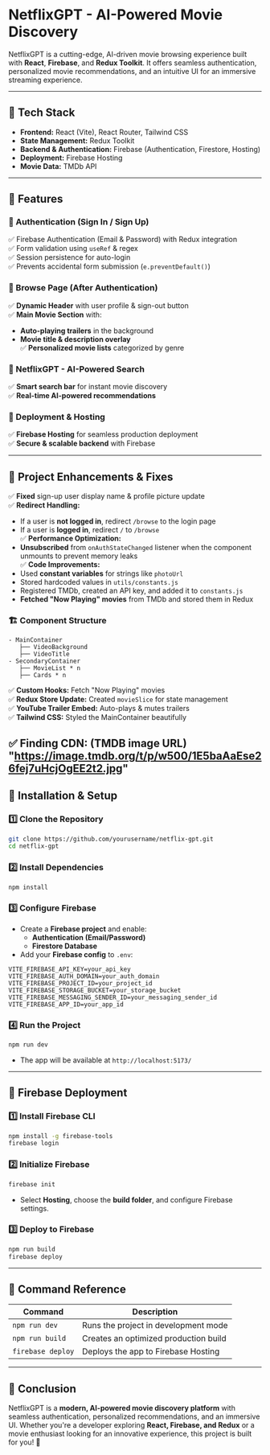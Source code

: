 # NetflixGPT - AI-Powered Movie Discovery

NetflixGPT is a cutting-edge, AI-driven movie browsing experience built with **React**, **Firebase**, and **Redux Toolkit**. It offers seamless authentication, personalized movie recommendations, and an intuitive UI for an immersive streaming experience.

---

## 🚀 Tech Stack
- **Frontend:** React (Vite), React Router, Tailwind CSS  
- **State Management:** Redux Toolkit  
- **Backend & Authentication:** Firebase (Authentication, Firestore, Hosting)  
- **Deployment:** Firebase Hosting  
- **Movie Data:** TMDb API  

---

## 📌 Features
### 🔹 Authentication (Sign In / Sign Up)
✅ Firebase Authentication (Email & Password) with Redux integration  
✅ Form validation using `useRef` & regex  
✅ Session persistence for auto-login  
✅ Prevents accidental form submission (`e.preventDefault()`)  

### 🔹 Browse Page (After Authentication)
✅ **Dynamic Header** with user profile & sign-out button  
✅ **Main Movie Section** with:  
   - **Auto-playing trailers** in the background  
   - **Movie title & description overlay**  
✅ **Personalized movie lists** categorized by genre  

### 🔹 NetflixGPT - AI-Powered Search
✅ **Smart search bar** for instant movie discovery  
✅ **Real-time AI-powered recommendations**  

### 🔹 Deployment & Hosting
✅ **Firebase Hosting** for seamless production deployment  
✅ **Secure & scalable backend** with Firebase  

---

## 🔧 Project Enhancements & Fixes
✅ **Fixed** sign-up user display name & profile picture update  
✅ **Redirect Handling:**  
   - If a user is **not logged in**, redirect `/browse` to the login page  
   - If a user is **logged in**, redirect `/` to `/browse`  
✅ **Performance Optimization:**  
   - **Unsubscribed** from `onAuthStateChanged` listener when the component unmounts to prevent memory leaks  
✅ **Code Improvements:**  
   - Used **constant variables** for strings like `photoUrl`  
   - Stored hardcoded values in `utils/constants.js`  
   - Registered TMDb, created an API key, and added it to `constants.js`  
   - **Fetched "Now Playing" movies** from TMDb and stored them in Redux  

### 🏗 **Component Structure**
```
- MainContainer
   ├── VideoBackground
   ├── VideoTitle
- SecondaryContainer
   ├── MovieList * n
   ├── Cards * n
```
✅ **Custom Hooks:** Fetch "Now Playing" movies  
✅ **Redux Store Update:** Created `movieSlice` for state management  
✅ **YouTube Trailer Embed:** Auto-plays & mutes trailers  
✅ **Tailwind CSS:** Styled the MainContainer beautifully  

✅ **Finding CDN:** (TMDB image URL) "https://image.tmdb.org/t/p/w500/1E5baAaEse26fej7uHcjOgEE2t2.jpg"
---

## 📌 Installation & Setup
### 1️⃣ Clone the Repository
```sh
git clone https://github.com/yourusername/netflix-gpt.git
cd netflix-gpt
```

### 2️⃣ Install Dependencies
```sh
npm install
```

### 3️⃣ Configure Firebase
- Create a **Firebase project** and enable:
  - **Authentication (Email/Password)**
  - **Firestore Database**
- Add your **Firebase config** to `.env`:
```env
VITE_FIREBASE_API_KEY=your_api_key
VITE_FIREBASE_AUTH_DOMAIN=your_auth_domain
VITE_FIREBASE_PROJECT_ID=your_project_id
VITE_FIREBASE_STORAGE_BUCKET=your_storage_bucket
VITE_FIREBASE_MESSAGING_SENDER_ID=your_messaging_sender_id
VITE_FIREBASE_APP_ID=your_app_id
```

### 4️⃣ Run the Project
```sh
npm run dev
```
- The app will be available at `http://localhost:5173/`  

---

## 📌 Firebase Deployment
### 1️⃣ Install Firebase CLI
```sh
npm install -g firebase-tools
firebase login
```

### 2️⃣ Initialize Firebase
```sh
firebase init
```
- Select **Hosting**, choose the **build folder**, and configure Firebase settings.  

### 3️⃣ Deploy to Firebase
```sh
npm run build
firebase deploy
```

---

## 📌 Command Reference
| Command | Description |
|---------|------------|
| `npm run dev` | Runs the project in development mode |
| `npm run build` | Creates an optimized production build |
| `firebase deploy` | Deploys the app to Firebase Hosting |

---

## 🎯 Conclusion
NetflixGPT is a **modern, AI-powered movie discovery platform** with seamless authentication, personalized recommendations, and an immersive UI. Whether you're a developer exploring **React, Firebase, and Redux** or a movie enthusiast looking for an innovative experience, this project is built for you! 🚀  



